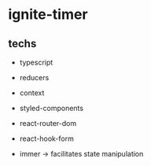 # ignite-timer

## techs

- typescript
- reducers
- context

- styled-components
- react-router-dom
- react-hook-form
- immer -> facilitates state manipulation
